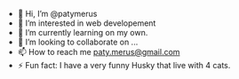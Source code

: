 - 👋 Hi, I’m @patymerus
- 👀 I’m interested in web developement 
- 🌱 I’m currently learning on my own. 
- 💞️ I’m looking to collaborate on ...
- 📫 How to reach me paty.merus@gmail.com
- ⚡ Fun fact: I have a very funny Husky that live with 4 cats.

<!---
patymerus/patymerus is a ✨ special ✨ repository because its `README.md` (this file) appears on your GitHub profile.
You can click the Preview link to take a look at your changes.
--->
